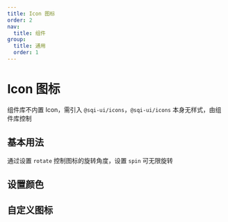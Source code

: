 ```yaml
---
title: Icon 图标
order: 2
nav:
  title: 组件
group:
  title: 通用
  order: 1
---
```


# Icon 图标

组件库不内置 Icon，需引入 `@sqi-ui/icons`，`@sqi-ui/icons` 本身无样式，由组件库控制

## 基本用法

通过设置 `rotate` 控制图标的旋转角度，设置 `spin` 可无限旋转

<code src="./demos/base.tsx"></code>

## 设置颜色

<code src="./demos/color.tsx"></code>

## 自定义图标

<code src="./demos/custom.tsx"></code>
